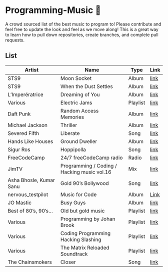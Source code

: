 # Programming-Music 🎵

A crowd sourced list of the best music to program to! Please contribute and feel free to update the look and feel as we move along! This is a great way to learn how to pull down repositories, create branches, and complete pull requests.

## List

|Artist|Name|Type|Link|
|--- |--- |--- |--- |
|STS9|Moon Socket|Album|[link](https://open.spotify.com/album/3D0Qas7vQzxhtSQh7zHfln?si=D3dJBa4dQVOYjpO3ZaS4uA)|
|STS9|When the Dust Settles|Album|[link](https://open.spotify.com/album/03bgk8Ydn4loMe9nbqtsO6?si=pVmAf4R3QdOMqOjx-E8PmA)|
|L’Imperératrice|Dreaming of You|Album|[link](https://open.spotify.com/album/31Hed4B6RrQiQ6mevUyQnX?si=EHNCO6R2SYapgREcQClOag)|
|Various|Electric Jams|Playlist|[link](https://open.spotify.com/user/22slh5nu2nlc3g4skclpnshbq/playlist/0RmGBg8pmcILnfN4wZUKo3?si=GjUt4_LgR6eKHZ2RVP_Yrg)|
|Daft Punk|Random Access Memories|Album|[link](https://open.spotify.com/album/4m2880jivSbbyEGAKfITCa?si=Iza4KlHuRcObX3GOzriOGQ)|
|Michael Jackson|Thriller|Album|[link](https://open.spotify.com/album/2ANVost0y2y52ema1E9xAZ)|
|Severed Fifth|Liberate|Song|[link](https://www.jonobacon.com/creative/)|
|Hands Like Houses|Ground Dweller|Album|[link](https://open.spotify.com/album/0Jx0uUf0KWCYIMiKkXvHJB)|
|Sigur Ros|Hoppipolla|Song|[link](https://open.spotify.com/track/6eTGxxQxiTFE6LfZHC33Wm)|
|FreeCodeCamp|24/7 freeCodeCamp radio|Radio|[link](https://www.youtube.com/watch?v=eBHDKfPaJ5A)|
|JimTV|Programming / Coding / Hacking music vol.16|Mix|[link](https://www.youtube.com/watch?v=2YAvi08xFzQ)|
|Asha Bhosle, Kumar Sanu|Gold 90’s Bollywood|Song|[link](https://www.saavn.com/lyrics/Chehra-Kya-Dekhte-Ho-Lyrics/HDdbezNmZmY)|
|nervous_testpilot|Music for Code|Album|[Link](https://open.spotify.com/album/2531uYRqVTpFKJXO0EdVa8?si=bIEyIzugThSDCFtO123wTQ)|
|JO Mastic|Busy Guys|Album|[link](https://open.spotify.com/album/0PfolHyCFVkFge1NYwDLFq)|
|Best of 80’s, 90’s…|Old but gold music|Playlist|[link](https://open.spotify.com/user/12137021001/playlist/21BtvJNHCJJARHFq8VROUM?si=flohX8QSR3eDW-Bnr9wl6w)|
|Various|Programming by Johan Brook|Playlist|[link](https://open.spotify.com/user/johanbrook/playlist/2mtlhuFVOFMn6Ho3JmrLc2?si=lJw_nZ12SZejXvGd6TGR1A)|
|Various|Coding Programming Hacking Slashing|Playlist|[link](https://open.spotify.com/user/125937873/playlist/5SgJR30RfzR5hO21TsQhBp?si=GB40wZygTZCRQM4FbTR4Yg)|
|Various|The Matrix Reloaded Soundtrack|Playlist|[link](https://open.spotify.com/user/1282969698/playlist/710Kp9DeACbyaNxKbXM2Iq?si=H3nGDqcAQh-uupbruyFEBA)|
|The Chainsmokers|Closer|Song|[link](https://www.youtube.com/watch?v=PT2_F-1esPk)|

